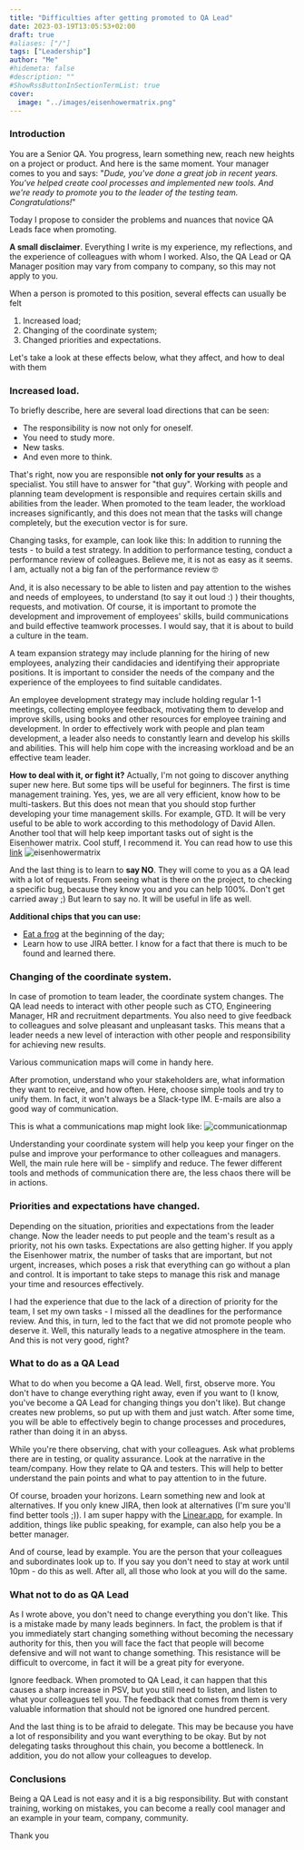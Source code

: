 ```yaml
---
title: "Difficulties after getting promoted to QA Lead"
date: 2023-03-19T13:05:53+02:00
draft: true
#aliases: ["/"]
tags: ["Leadership"]
author: "Me"
#hidemeta: false
#description: ""
#ShowRssButtonInSectionTermList: true
cover:
  image: "../images/eisenhowermatrix.png"
---
```


### Introduction
You are a Senior QA. You progress, learn something new, reach new heights on a project or product. And here is the same moment. Your manager comes to you and says: "*Dude, you've done a great job in recent years. You've helped create cool processes and implemented new tools. And we're ready to promote you to the leader of the testing team. Congratulations!*"

Today I propose to consider the problems and nuances that novice QA Leads face when promoting.

**A small disclaimer**. Everything I write is my experience, my reflections, and the experience of colleagues with whom I worked. Also, the QA Lead or QA Manager position may vary from company to company, so this may not apply to you.

When a person is promoted to this position, several effects can usually be felt
1. Increased load;
2. Changing of the coordinate system;
3. Changed priorities and expectations.

Let's take a look at these effects below, what they affect, and how to deal with them

### Increased load.
To briefly describe, here are several load directions that can be seen:
- The responsibility is now not only for oneself.
- You need to study more.
- New tasks.
- And even more to think.

That's right, now you are responsible **not only for your results** as a specialist. You still have to answer for "that guy".
Working with people and planning team development is responsible and requires certain skills and abilities from the leader. When promoted to the team leader, the workload increases significantly, and this does not mean that the tasks will change completely, but the execution vector is for sure.

Changing tasks, for example, can look like this:
In addition to running the tests - to build a test strategy. In addition to performance testing, conduct a performance review of colleagues.
Believe me, it is not as easy as it seems. I am, actually not a big fan of the performance review 🤓 

And, it is also necessary to be able to listen and pay attention to the wishes and needs of employees, to understand (to say it out loud :) ) their thoughts, requests, and motivation.
Of course, it is important to promote the development and improvement of employees' skills, build communications and build effective teamwork processes. I would say, that it is about to build a culture in the team.

A team expansion strategy may include planning for the hiring of new employees, analyzing their candidacies and identifying their appropriate positions. It is important to consider the needs of the company and the experience of the employees to find suitable candidates.

An employee development strategy may include holding regular 1-1 meetings, collecting employee feedback, motivating them to develop and improve skills, using books and other resources for employee training and development.
In order to effectively work with people and plan team development, a leader also needs to constantly learn and develop his skills and abilities. This will help him cope with the increasing workload and be an effective team leader.
   
**How to deal with it, or fight it?**
Actually, I'm not going to discover anything super new here. But some tips will be useful for beginners.
The first is time management training. Yes, yes, we are all very efficient, know how to be multi-taskers. But this does not mean that you should stop further developing your time management skills.
For example, GTD. It will be very useful to be able to work according to this methodology of David Allen.
Another tool that will help keep important tasks out of sight is the Eisenhower matrix. Cool stuff, I recommend it.
You can read how to use this [link](https://untools.co/eisenhower-matrix)
![eisenhowermatrix](../images/eisenhowermatrix.png)

And the last thing is to learn to **say NO**. They will come to you as a QA lead with a lot of requests. From seeing what is there on the project, to checking a specific bug, because they know you and you can help 100%. Don't get carried away ;) But learn to say no. It will be useful in life as well.

**Additional chips that you can use:**
- [Eat a frog](https://unito.io/blog/eat-the-frog) at the beginning of the day;
- Learn how to use JIRA better. I know for a fact that there is much to be found and learned there.

### Changing of the coordinate system.
In case of promotion to team leader, the coordinate system changes. The QA lead needs to interact with other people such as CTO, Engineering Manager, HR and recruitment departments. You also need to give feedback to colleagues and solve pleasant and unpleasant tasks. This means that a leader needs a new level of interaction with other people and responsibility for achieving new results.

Various communication maps will come in handy here.

After promotion, understand who your stakeholders are, what information they want to receive, and how often.
Here, choose simple tools and try to unify them. In fact, it won't always be a Slack-type IM. E-mails are also a good way of communication.

This is what a communications map might look like:
![communicationmap](../images/Communication_map.jpg)

Understanding your coordinate system will help you keep your finger on the pulse and improve your performance to other colleagues and managers. Well, the main rule here will be - simplify and reduce.
The fewer different tools and methods of communication there are, the less chaos there will be in actions.

### Priorities and expectations have changed.
Depending on the situation, priorities and expectations from the leader change. Now the leader needs to put people and the team's result as a priority, not his own tasks. Expectations are also getting higher. If you apply the Eisenhower matrix, the number of tasks that are important, but not urgent, increases, which poses a risk that everything can go without a plan and control. It is important to take steps to manage this risk and manage your time and resources effectively.

I had the experience that due to the lack of a direction of priority for the team, I set my own tasks - I missed all the deadlines for the performance review. And this, in turn, led to the fact that we did not promote people who deserve it.
Well, this naturally leads to a negative atmosphere in the team. And this is not very good, right?

### What to do as a QA Lead
What to do when you become a QA lead.
Well, first, observe more. You don't have to change everything right away, even if you want to (I know, you've become a QA Lead for changing things you don't like). But change creates new problems, so put up with them and just watch. After some time, you will be able to effectively begin to change processes and procedures, rather than doing it in an abyss.

While you're there observing, chat with your colleagues. Ask what problems there are in testing, or quality assurance. Look at the narrative in the team/company. How they relate to QA and testers. This will help to better understand the pain points and what to pay attention to in the future.

Of course, broaden your horizons. Learn something new and look at alternatives. If you only knew JIRA, then look at alternatives (I'm sure you'll find better tools ;)). I am super happy with the [Linear.app](http://linear.app/), for example. 
In addition, things like public speaking, for example, can also help you be a better manager.

And of course, lead by example. You are the person that your colleagues and subordinates look up to. If you say you don't need to stay at work until 10pm - do this as well. After all, all those who look at you will do the same.

### What not to do as QA Lead
As I wrote above, you don't need to change everything you don't like. This is a mistake made by many leads beginners. In fact, the problem is that if you immediately start changing something without becoming the necessary authority for this, then you will face the fact that people will become defensive and will not want to change something. This resistance will be difficult to overcome, in fact it will be a great pity for everyone.

Ignore feedback. When promoted to QA Lead, it can happen that this causes a sharp increase in PSV, but you still need to listen, and listen to what your colleagues tell you. The feedback that comes from them is very valuable information that should not be ignored one hundred percent.

And the last thing is to be afraid to delegate. This may be because you have a lot of responsibility and you want everything to be okay. But by not delegating tasks throughout this chain, you become a bottleneck. In addition, you do not allow your colleagues to develop.

### Conclusions
Being a QA Lead is not easy and it is a big responsibility. But with constant training, working on mistakes, you can become a really cool manager and an example in your team, company, community.

Thank you